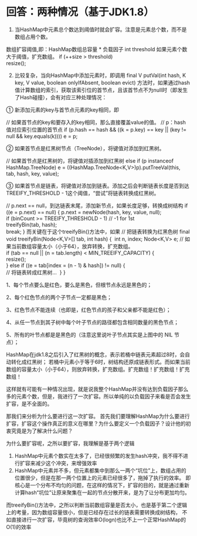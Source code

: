 
回答：两种情况（基于JDK1.8）
===

1. 当HashMap中元素总个数达到阈值时就会扩容。注意是元素总个数，而不是数组占用个数。

数组扩容阈值,即：HashMap数组总容量 * 负载因子
int threshold
如果元素个数大于阈值，扩充数组。
if (++size > threshold)  
    resize();

2. 比较复杂，当向HashMap中添加元素时，即调用
final V putVal(int hash, K key, V value, boolean onlyIfAbsent, boolean evict)
方法时，如果通过hash值计算数组的索引，获取该索引位的首节点，且该首节点不为null时（即发生了Hash碰撞），会有对应三种处理情况：

 ① 新添加元素的key与首节点元素的key相同，即

// 如果首节点的key和要存入的key相同，那么直接覆盖value的值。
// p：hash值对应索引位置的首节点
if (p.hash == hash && ((k = p.key) == key || (key != null && key.equals(k)))) 
    e = p;

② 如果首节点是红黑树节点（TreeNode），将键值对添加到红黑树。

// 如果首节点是红黑树的，将键值对插添加到红黑树 
else if (p instanceof HashMap.TreeNode) 
    e = ((HashMap.TreeNode<K,V>)p).putTreeVal(this, tab, hash, key, value);

③ 如果首节点是链表，将键值对添加到链表。添加之后会判断链表长度是否到达TREEIFY_THRESHOLD - 1这个阈值，“尝试”将链表转换成红黑树。

// p.next == null，到达链表末尾，添加新节点，如果长度足够，转换成树结构
if ((e = p.next) == null) { 
    p.next = newNode(hash, key, value, null);  
    if (binCount >= TREEIFY_THRESHOLD - 1) // -1 for 1st  
        treeifyBin(tab, hash);  
    break; 
}
而关键在于这个treeifyBin()方法中，如果
// 把链表转换为红黑色树
final void treeifyBin(Node<K,V>[] tab, int hash) { 
​    int n, index; Node<K,V> e;  // 如果当前数组容量太小（小于64），放弃转换，扩充数组。  
​    if (tab == null || (n = tab.length) < MIN_TREEIFY_CAPACITY) {  
​        resize();  
​    } else if ((e = tab[index = (n - 1) & hash]) != null) {  
​        // 将链表转成红黑树...
​    }
}

1、每个节点要么是红色，要么是黑色，但根节点永远是黑色的；

2、每个红色节点的两个子节点一定都是黑色；

3、红色节点不能连续（也即是，红色节点的孩子和父亲都不能是红色）；

4、从任一节点到其子树中每个叶子节点的路径都包含相同数量的黑色节点；

5、所有的叶节点都是是黑色的（注意这里说叶子节点其实是上图中的 NIL 节点）；

HashMap在jdk1.8之后引入了红黑树的概念，表示若桶中链表元素超过8时，会自动转化成红黑树；
若桶中元素小于等于6时，树结构还原成链表形式。而如果当前数组的容量太小（小于64），则放弃转换，扩充数组。扩充数组！扩充数组！扩充数组！

这样就有可能有一种情况出现，就是说我整个HashMap并没有达到负载因子那么多的元素个数，但是，我进行了一次扩容。所以单纯的以负载因子来看是否会发生扩容，是不全面的。

那我们来分析为什么要进行这一次扩容。
首先我们要理解HashMap为什么要进行扩容，扩容这个操作真正的意义在哪里？为什么要定义一个负载因子？设计他的初衷究竟是为了解决什么问题？

为什么要扩容呢，之所以要扩容，我理解是基于两个逻辑

1. HashMap中元素个数实在太多了，已经很频繁的发生hash冲突，我不得不进行扩容来减少这个冲突，来增强效率
2. HashMap中元素并不多，但元素都集中到那么一两个“坑位”上，数组占用的位置很少，但是在那一两个位置上的元素已经很多了，拖掉了执行的效率。
即核心是一个分布不均匀的问题，在这样的情况下，扩容的目的，就是通过重新计算hash“坑位”让原来聚集在一起的节点分散开来，是为了让分布更加均匀。

而treeifyBin()方法中，之所以判断当前数组容量是否太小，也是基于第二个逻辑上的考量，因为数组容量很小，但是已经存在过长的链表需要转换成树结构，
不如直接进行一次扩容，毕竟树的查询效率O(logn)也比不上一个正常HashMap的O(1)的效率
